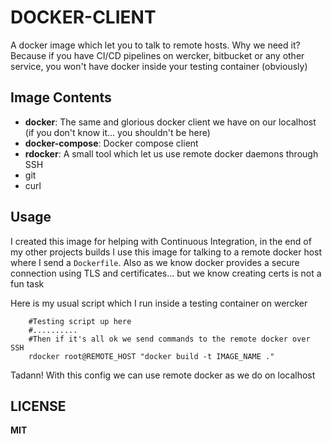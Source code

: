 # DOCKER-CLIENT
A docker image which let you to talk to remote hosts. Why we need it?
Because if you have CI/CD pipelines on wercker, bitbucket or any other service, you won't have docker inside your testing container (obviously) 

## Image Contents
- **docker**: The same and glorious docker client we have on our localhost (if you don't know it... you shouldn't be here)
- **docker-compose**: Docker compose client
- **rdocker**: A small tool which let us use remote docker daemons through SSH
- git
- curl

## Usage
I created this image for helping with Continuous Integration, in the end of my other projects builds I use this image for talking to a remote docker host where I send a `Dockerfile`. Also as we know docker provides a secure connection using TLS and certificates... but we know creating certs is not a fun task

Here is my usual script which I run inside a testing container on wercker

```
	#Testing script up here
	#..........
	#Then if it's all ok we send commands to the remote docker over SSH
	rdocker root@REMOTE_HOST "docker build -t IMAGE_NAME ."
```

Tadann! With this config we can use remote docker as we do on localhost

## LICENSE
**MIT**
